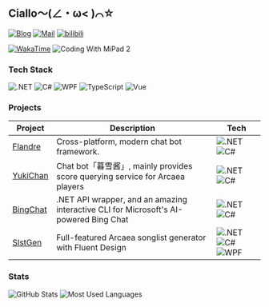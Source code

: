 ## Ciallo～(∠・ω< )⌒☆

[![Blog](https://img.shields.io/badge/Blog-sorabs.cc-grey?labelColor=ff80ab&color=f06292&style=for-the-badge&logo=hugo&logoColor=white)](https://sorabs.cc/)
[![Mail](https://img.shields.io/badge/Mail-bs@sorabs.cc-grey?labelColor=E95A4E&color=CE4F45&style=for-the-badge&logo=gmail&logoColor=white)](mailto:bs@sorabs.cc)
[![bilibili](https://img.shields.io/badge/bilibili-b1acksoil-grey?labelColor=00A1D6&color=008EBD&style=for-the-badge&logo=bilibili&logoColor=white)](https://space.bilibili.com/33268404)

[![WakaTime](https://wakatime.com/badge/user/b1ea68ff-35ad-48d6-aa5a-c0f1dfad4018.svg?style=flat)](https://wakatime.com/@b1acksoil)
![Coding With MiPad 2](https://img.shields.io/badge/Coding_With-MiPad_2-FF6900?style=flat&logo=xiaomi&logoColor=white)

### Tech Stack
![.NET](https://img.shields.io/badge/.NET-512bd4?logo=.net)
![C#](https://img.shields.io/badge/C%23-239120?logo=csharp)
![WPF](https://img.shields.io/badge/WPF-0078d4?logo=windows11)
![TypeScript](https://img.shields.io/badge/TypeScript-3178c6?logo=typescript&logoColor=white)
![Vue](https://img.shields.io/badge/Vue-4fc08d?logo=vuedotjs&logoColor=white)

### Projects

| Project | Description | Tech |
| ------- | ----------- | ------------ |
| [Flandre](https://github.com/FlandreDevs/Flandre) | Cross-platform, modern chat bot framework. | ![.NET](https://img.shields.io/badge/.NET-512bd4?logo=.net) ![C#](https://img.shields.io/badge/C%23-239120?logo=csharp) |
| [YukiChan](https://github.com/b1acksoil/YukiChan) | Chat bot「暮雪酱」, mainly provides score querying service for Arcaea players | ![.NET](https://img.shields.io/badge/.NET-512bd4?logo=.net) ![C#](https://img.shields.io/badge/C%23-239120?logo=csharp) |
| [BingChat](https://github.com/b1acksoil/BingChat) | .NET API wrapper, and an amazing interactive CLI for Microsoft's AI-powered Bing Chat | ![.NET](https://img.shields.io/badge/.NET-512bd4?logo=.net) ![C#](https://img.shields.io/badge/C%23-239120?logo=csharp) |
| [SlstGen](https://github.com/NekoSpace/SlstGen) | Full-featured Arcaea songlist generator with Fluent Design | ![.NET](https://img.shields.io/badge/.NET-512bd4?logo=.net) ![C#](https://img.shields.io/badge/C%23-239120?logo=csharp) ![WPF](https://img.shields.io/badge/WPF-0078d4?logo=windows11) |

### Stats
![GitHub Stats](https://github-readme-stats.vercel.app/api?username=b1acksoil&theme=react&hide_border=true)
![Most Used Languages](https://github-readme-stats.vercel.app/api/top-langs/?username=b1acksoil&layout=compact&hide=html,css,scss&theme=react&hide_border=true)